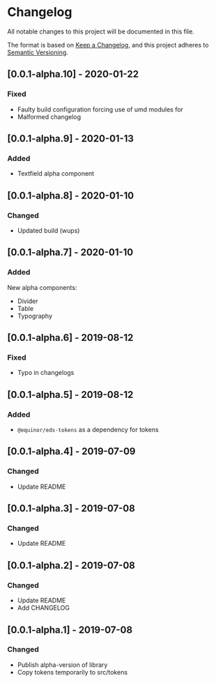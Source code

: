 # Changelog

All notable changes to this project will be documented in this file.

The format is based on [Keep a Changelog](https://keepachangelog.com/en/1.0.0/),
and this project adheres to [Semantic Versioning](https://semver.org/spec/v2.0.0.html).

## [0.0.1-alpha.10] - 2020-01-22

### Fixed

- Faulty build configuration forcing use of umd modules for
- Malformed changelog

## [0.0.1-alpha.9] - 2020-01-13

### Added

- Textfield alpha component

## [0.0.1-alpha.8] - 2020-01-10

### Changed

- Updated build (wups)

## [0.0.1-alpha.7] - 2020-01-10

### Added

New alpha components:

- Divider
- Table
- Typography

## [0.0.1-alpha.6] - 2019-08-12

### Fixed

- Typo in changelogs

## [0.0.1-alpha.5] - 2019-08-12

### Added

- `@equinor/eds-tokens` as a dependency for tokens

## [0.0.1-alpha.4] - 2019-07-09

### Changed

- Update README

## [0.0.1-alpha.3] - 2019-07-08

### Changed

- Update README

## [0.0.1-alpha.2] - 2019-07-08

### Changed

- Update README
- Add CHANGELOG

## [0.0.1-alpha.1] - 2019-07-08

### Changed

- Publish alpha-version of library
- Copy tokens temporarily to src/tokens

